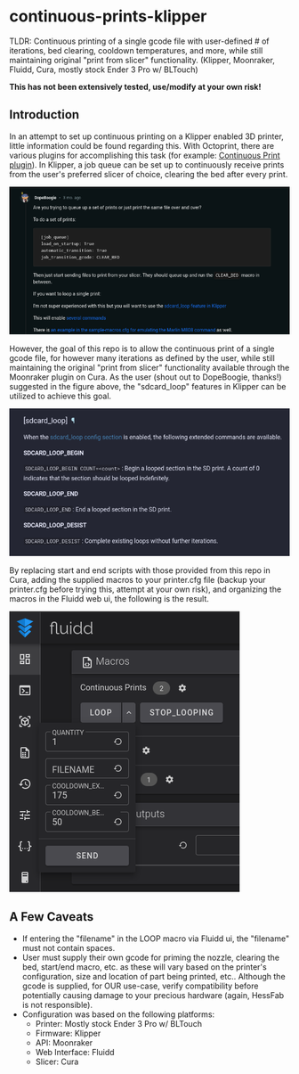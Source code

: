 # continuous-prints-klipper
TLDR: Continuous printing of a single gcode file with user-defined # of iterations, bed clearing, cooldown temperatures, and more, while still maintaining original "print from slicer" functionality. (Klipper, Moonraker, Fluidd, Cura, mostly stock Ender 3 Pro w/ BLTouch)

**This has not been extensively tested, use/modify at your own risk!**

## Introduction
In an attempt to set up continuous printing on a Klipper enabled 3D printer, little information could be found regarding this. With Octoprint, there are various plugins for accomplishing this task (for example: [Continuous Print plugin](https://plugins.octoprint.org/plugins/continuousprint/)). In Klipper, a job queue can be set up to continuously receive prints from the user's preferred slicer of choice, clearing the bed after every print.

![Screenshot of post made by DopeBoogie regarding continuous prints](img/job_queue.png)

However, the goal of this repo is to allow the continuous print of a single gcode file, for however many iterations as defined by the user, while still maintaining the original "print from slicer" functionality available through the Moonraker plugin on Cura. As the user (shout out to DopeBoogie, thanks!) suggested in the figure above, the "sdcard_loop" features in Klipper can be utilized to achieve this goal.

![Screenshot of Klipper documentation regarding sdcard_loop functionality and associated macros](img/sdcard_loop.png)

By replacing start and end scripts with those provided from this repo in Cura, adding the supplied macros to your printer.cfg file (backup your printer.cfg before trying this, attempt at your own risk), and organizing the macros in the Fluidd web ui, the following is the result.

![Screenshot of macro now available in Fluidd ui](img/fluidd_macros.png)

## A Few Caveats
 - If entering the "filename" in the LOOP macro via Fluidd ui, the "filename" must not contain spaces.
 - User must supply their own gcode for priming the nozzle, clearing the bed, start/end macro, etc. as these will vary based on the printer's configuration, size and location of part being printed, etc.. Although the gcode is supplied, for OUR use-case, verify compatibility before potentially causing damage to your precious hardware (again, HessFab is not responsible). 
 - Configuration was based on the following platforms: 
   - Printer: Mostly stock Ender 3 Pro w/ BLTouch
   - Firmware: Klipper
   - API: Moonraker
   - Web Interface: Fluidd
   - Slicer: Cura
